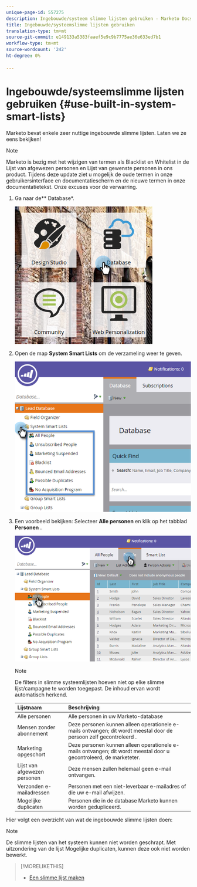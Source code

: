 ```yaml
---
unique-page-id: 557275
description: Ingebouwde/systeem slimme lijsten gebruiken - Marketo Docs - Productdocumentatie
title: Ingebouwde/systeemslimme lijsten gebruiken
translation-type: tm+mt
source-git-commit: e149133a5383faaef5e9c9b7775ae36e633ed7b1
workflow-type: tm+mt
source-wordcount: '242'
ht-degree: 0%

---
```



# Ingebouwde/systeemslimme lijsten gebruiken {#use-built-in-system-smart-lists}

Marketo bevat enkele zeer nuttige ingebouwde slimme lijsten. Laten we ze eens bekijken!

>[!NOTE]
>
>Marketo is bezig met het wijzigen van termen als Blacklist en Whitelist in de Lijst van afgewezen personen en Lijst van gewenste personen in ons product. Tijdens deze update ziet u mogelijk de oude termen in onze gebruikersinterface en documentatiescherm en de nieuwe termen in onze documentatietekst. Onze excuses voor de verwarring.

1. Ga naar de** Database*.

   ![](assets/db.png)

1. Open de map **System Smart Lists** om de verzameling weer te geven.

   ![](assets/two.png)

1. Een voorbeeld bekijken: Selecteer **Alle personen** en klik op het tabblad **Personen** .

   ![](assets/three.png)

   >[!NOTE]
   >
   >De filters in slimme systeemlijsten hoeven niet op elke slimme lijst/campagne te worden toegepast. De inhoud ervan wordt automatisch herkend.

   | Lijstnaam | Beschrijving |
   |---|---|
   | Alle personen | Alle personen in uw Marketo-database |
   | Mensen zonder abonnement | Deze personen kunnen alleen operationele e-mails ontvangen; dit wordt meestal door de persoon zelf gecontroleerd . |
   | Marketing opgeschort | Deze personen kunnen alleen operationele e-mails ontvangen; dit wordt meestal door u gecontroleerd, de marketeter. |
   | Lijst van afgewezen personen | Deze mensen zullen helemaal geen e-mail ontvangen. |
   | Verzonden e-mailadressen | Personen met een niet-leverbaar e-mailadres of die uw e-mail afwijzen. |
   | Mogelijke duplicaten | Personen die in de database Marketo kunnen worden gedupliceerd. |

Hier volgt een overzicht van wat de ingebouwde slimme lijsten doen:

>[!NOTE]
>
>De slimme lijsten van het systeem kunnen niet worden geschrapt. Met uitzondering van de lijst Mogelijke duplicaten, kunnen deze ook niet worden bewerkt.

>[!MORELIKETHIS]
>
>* [Een slimme lijst maken](../../../../product-docs/core-marketo-concepts/smart-lists-and-static-lists/creating-a-smart-list/create-a-smart-list.md)

>



